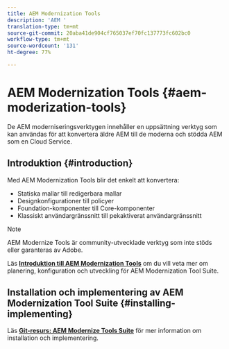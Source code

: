 ```yaml
---
title: AEM Modernization Tools
description: 'AEM '
translation-type: tm+mt
source-git-commit: 20aba41de904cf765037ef70fc137773fc602bc0
workflow-type: tm+mt
source-wordcount: '131'
ht-degree: 77%

---
```



# AEM Modernization Tools {#aem-moderization-tools}

De AEM moderniseringsverktygen innehåller en uppsättning verktyg som kan användas för att konvertera äldre AEM till de moderna och stödda AEM som en Cloud Service.


## Introduktion {#introduction}

Med AEM Modernization Tools blir det enkelt att konvertera:

* Statiska mallar till redigerbara mallar
* Designkonfigurationer till policyer
* Foundation-komponenter till Core-komponenter
* Klassiskt användargränssnitt till pekaktiverat användargränssnitt 

>[!NOTE]
>AEM Modernize Tools är community-utvecklade verktyg som inte stöds eller garanteras av Adobe.

Läs **[Introduktion till AEM Modernization Tools](https://opensource.adobe.com/aem-modernize-tools/)** om du vill veta mer om planering, konfiguration och utveckling för AEM Modernization Tool Suite.

## Installation och implementering av AEM Modernization Tool Suite {#installing-implementing}

Läs **[Git-resurs: AEM Modernize Tools Suite](https://github.com/adobe/aem-modernize-tools)** för mer information om installation och implementering.

